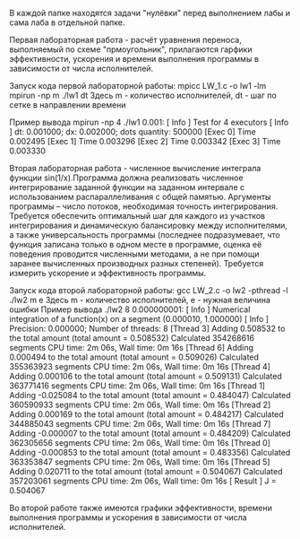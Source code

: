 В каждой папке находятся задачи "нулёвки" перед выполнением лабы и сама лаба в отдельной папке. 

  Первая лабораторная работа - расчёт уравнения переноса, 
выполняемый по схеме "прмоугольник", прилагаются гарфики эффективности, ускорения и времени выполнения программы в зависимости от числа исполнителей.

Запуск кода первой лабораторной работы:
  mpicc LW_1.c -o lw1 -lm
  mpirun -np m ./lw1 dt
Здесь m - количество исполнителей, dt - шаг по сетке в направлении времени

Пример вывода mpirun -np 4 ./lw1 0.001:
  [ Info ] Test for 4 executors
  [ Info ] dt: 0.001000; dx: 0.002000; dots quantity: 500000
  [Exec 0] Time 0.002495
  [Exec 1] Time 0.003296
  [Exec 2] Time 0.003342
  [Exec 3] Time 0.003330
  
  
  
  Вторая лабораторная работа - численное вычисление интеграла функции sin(1/x).Программа должна реализовать численное интегрирование заданной
функции на заданном интервале с использованием распараллеливания с общей памятью. Аргументы программы – число потоков, необходимая точность
интегрирования. Требуется обеспечить оптимальный шаг для каждого из участков интегрирования и динамическую балансировку между исполнителями, а также универсальность программы (последнее подразумевает, что функция записана только в одном месте в программе, оценка её поведения проводится численными методами, а не при помощи заранее вычисленных производных разных степеней). Требуется измерить ускорение и эффективность программы.

Запуск кода второй лабораторной работы:
  gcc LW_2.c -o lw2 -pthread -l
  ./lw2 m e
  Здесь m - количество исполнителей, e - нужная величина ошибки
 Пример вывода ./lw2 8 0.000000001:
  [  Info  ] Numerical integration of a function(x) on a segment (0.000010, 1.000000)
  [  Info  ] Precision: 0.000000; Number of threads: 8
  [Thread 3] Adding 0.508532 to the total amount (total amount = 0.508532)
             Calculated 354268616 segments
             CPU time: 2m 06s, Wall time: 0m 16s
  [Thread 6] Adding 0.000494 to the total amount (total amount = 0.509026)
             Calculated 355363923 segments
             CPU time: 2m 06s, Wall time: 0m 16s
  [Thread 4] Adding 0.000106 to the total amount (total amount = 0.509131)
             Calculated 363771416 segments
             CPU time: 2m 06s, Wall time: 0m 16s
  [Thread 1] Adding -0.025084 to the total amount (total amount = 0.484047)
             Calculated 360590933 segments
             CPU time: 2m 06s, Wall time: 0m 16s
  [Thread 2] Adding 0.000169 to the total amount (total amount = 0.484217)
             Calculated 344885043 segments
             CPU time: 2m 06s, Wall time: 0m 16s
  [Thread 7] Adding -0.000007 to the total amount (total amount = 0.484209)
             Calculated 362305656 segments
             CPU time: 2m 06s, Wall time: 0m 16s
  [Thread 0] Adding -0.000853 to the total amount (total amount = 0.483356)
             Calculated 363353847 segments
             CPU time: 2m 06s, Wall time: 0m 16s
  [Thread 5] Adding 0.020711 to the total amount (total amount = 0.504067)
             Calculated 357203061 segments
             CPU time: 2m 06s, Wall time: 0m 16s
  [ Result ] J = 0.504067
 
 Во второй работе также имеются графики эффективности, времени выполнения программы и ускорения в зависимости от числа исполнителей.
 
